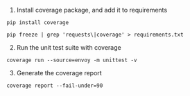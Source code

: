 
1) Install coverage package, and add it to requirements
```
pip install coverage

pip freeze | grep 'requests\|coverage' > requirements.txt
```

2) Run the unit test suite with coverage
```
coverage run --source=envoy -m unittest -v
```

3) Generate the coverage report
```
coverage report --fail-under=90
```
